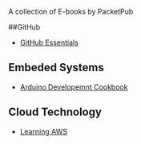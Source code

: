 

A collection of E-books by PacketPub


##GitHub

- [GitHub Essentials](https://github.com/nairuzabulhul/E-Books/blob/master/GitHub/GitHub%20Essentials%20%5BeBook%5D.pdf)



## Embeded Systems 

- [Arduino Developemnt Cookbook](https://github.com/nairuzabulhul/E-Books/blob/master/Embedded%20Systems/ARDUINO_DEVELOPMENT_COOKBOOK.pdf)




## Cloud Technology

- [Learning AWS](https://github.com/nairuzabulhul/E-Books/blob/master/Cloud%20Technology/LEARNING_AWS.pdf)
